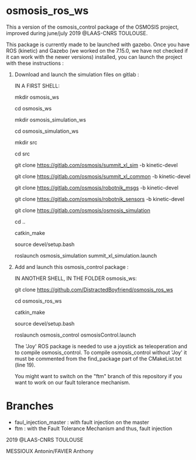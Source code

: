 # osmosis_ros_ws

This a version of the osmosis_control package of the OSMOSIS project, improved during june/july 2019 @LAAS-CNRS TOULOUSE.

This package is currently made to be launched with gazebo.
Once you have ROS (kinetic) and Gazebo (we worked on the 7.15.0, we have not checked if it can work with the newer versions) installed, you can launch the project with these instructions :

1) Download and launch the simulation files on gitlab :

      IN A FIRST SHELL:
      
      mkdir osmosis_ws
      
      cd osmosis_ws
      
      mkdir osmosis_simulation_ws
      
      cd osmosis_simulation_ws
      
      mkdir src
      
      cd src
      
      git clone https://gitlab.com/osmosis/summit_xl_sim -b kinetic-devel
      
      git clone https://gitlab.com/osmosis/summit_xl_common -b kinetic-devel
      
      git clone https://gitlab.com/osmosis/robotnik_msgs -b kinetic-devel
      
      git clone https://gitlab.com/osmosis/robotnik_sensors -b kinetic-devel
      
      git clone https://gitlab.com/osmosis/osmosis_simulation
      
      cd ..
      
      catkin_make
      
      source devel/setup.bash
      
      roslaunch osmosis_simulation summit_xl_simulation.launch
      
      
2) Add and launch this osmosis_control package :

      IN ANOTHER SHELL, IN THE FOLDER osmosis_ws:
      
      git clone https://github.com/DistractedBoyfriend/osmosis_ros_ws
      
      cd osmosis_ros_ws
      
      catkin_make
      
      source devel/setup.bash
      
      roslaunch osmosis_control osmosisControl.launch
 
 
      The 'Joy' ROS package is needed to use a joystick as teleoperation and to compile osmosis_control. To compile osmosis_control without 'Joy' it must be commented from the find_package part of the CMakeList.txt (line 19). 

      You might want to switch on the "ftm" branch of this repository if you want to work on our fault tolerance mechanism.

# Branches

- faul_injection_master : with fault injection on the master
- ftm : with the Fault Tolerance Mechanism and thus, fault injection

 
 2019 @LAAS-CNRS TOULOUSE
 
 MESSIOUX Antonin/FAVIER Anthony
